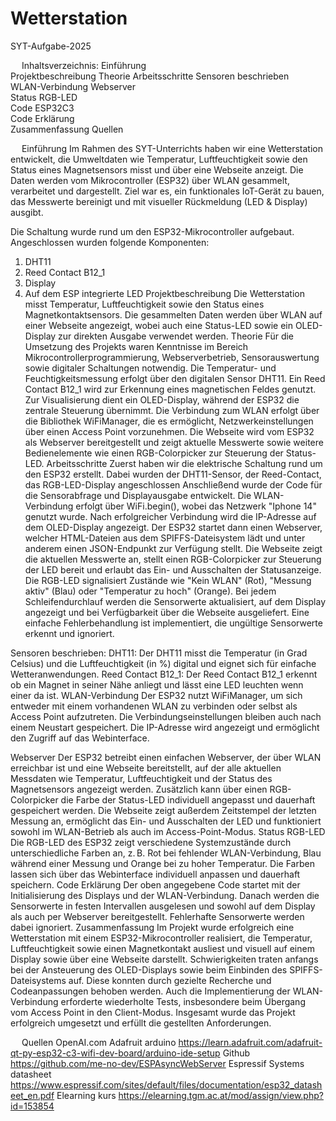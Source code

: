 # Wetterstation
SYT-Aufgabe-2025


 
Inhaltsverzeichnis:
Einführung	
Projektbeschreibung	
Theorie
Arbeitsschritte	
Sensoren beschrieben	
WLAN-Verbindung	
Webserver	
Status RGB-LED	
Code ESP32C3	
Code Erklärung	
Zusammenfassung	
Quellen	


 
Einführung
Im Rahmen des SYT-Unterrichts haben wir eine Wetterstation entwickelt, die Umweltdaten wie Temperatur, Luftfeuchtigkeit sowie den Status eines Magnetsensors misst und über eine Webseite anzeigt. Die Daten werden vom Mikrocontroller (ESP32) über WLAN gesammelt, verarbeitet und dargestellt. Ziel war es, ein funktionales IoT-Gerät zu bauen, das Messwerte bereinigt und mit visueller Rückmeldung (LED & Display) ausgibt.

Die Schaltung wurde rund um den ESP32-Mikrocontroller aufgebaut. Angeschlossen wurden folgende Komponenten:
1.	DHT11
2.	Reed Contact B12_1
3.	Display
4.	Auf dem ESP integrierte LED
Projektbeschreibung
Die Wetterstation misst Temperatur, Luftfeuchtigkeit sowie den Status eines Magnetkontaktsensors. Die gesammelten Daten werden über WLAN auf einer Webseite angezeigt, wobei auch eine Status-LED sowie ein OLED-Display zur direkten Ausgabe verwendet werden.
Theorie
Für die Umsetzung des Projekts waren Kenntnisse im Bereich Mikrocontrollerprogrammierung, Webserverbetrieb, Sensorauswertung sowie digitaler Schaltungen notwendig. Die Temperatur- und Feuchtigkeitsmessung erfolgt über den digitalen Sensor DHT11. Ein Reed Contact B12_1 wird zur Erkennung eines magnetischen Feldes genutzt. Zur Visualisierung dient ein OLED-Display, während der ESP32 die zentrale Steuerung übernimmt. Die Verbindung zum WLAN erfolgt über die Bibliothek WiFiManager, die es ermöglicht, Netzwerkeinstellungen über einen Access Point vorzunehmen. Die Webseite wird vom ESP32 als Webserver bereitgestellt und zeigt aktuelle Messwerte sowie weitere Bedienelemente wie einen RGB-Colorpicker zur Steuerung der Status-LED.
Arbeitsschritte
Zuerst haben wir die elektrische Schaltung rund um den ESP32 erstellt. Dabei wurden der DHT11-Sensor, der Reed-Contact, das RGB-LED-Display angeschlossen Anschließend wurde der Code für die Sensorabfrage und Displayausgabe entwickelt.
Die WLAN-Verbindung erfolgt über WiFi.begin(), wobei das Netzwerk "Iphone 14" genutzt wurde. Nach erfolgreicher Verbindung wird die IP-Adresse auf dem OLED-Display angezeigt. Der ESP32 startet dann einen Webserver, welcher HTML-Dateien aus dem SPIFFS-Dateisystem lädt und unter anderem einen JSON-Endpunkt zur Verfügung stellt.
Die Webseite zeigt die aktuellen Messwerte an, stellt einen RGB-Colorpicker zur Steuerung der LED bereit und erlaubt das Ein- und Ausschalten der Statusanzeige. Die RGB-LED signalisiert Zustände wie "Kein WLAN" (Rot), "Messung aktiv" (Blau) oder "Temperatur zu hoch" (Orange).
Bei jedem Schleifendurchlauf werden die Sensorwerte aktualisiert, auf dem Display angezeigt und bei Verfügbarkeit über die Webseite ausgeliefert. Eine einfache Fehlerbehandlung ist implementiert, die ungültige Sensorwerte erkennt und ignoriert.



Sensoren beschrieben:
DHT11: Der DHT11 misst die Temperatur (in Grad Celsius) und die Luftfeuchtigkeit (in %) digital und eignet sich für einfache Wetteranwendungen.
Reed Contact B12_1: Der Reed Contact B12_1 erkennt ob ein Magnet in seiner Nähe anliegt und lässt eine LED leuchten wenn einer da ist.
WLAN-Verbindung
Der ESP32 nutzt WiFiManager, um sich entweder mit einem vorhandenen WLAN zu verbinden oder selbst als Access Point aufzutreten. Die Verbindungseinstellungen bleiben auch nach einem Neustart gespeichert. Die IP-Adresse wird angezeigt und ermöglicht den Zugriff auf das Webinterface.


Webserver
Der ESP32 betreibt einen einfachen Webserver, der über WLAN erreichbar ist und eine Webseite bereitstellt, auf der alle aktuellen Messdaten wie Temperatur, Luftfeuchtigkeit und der Status des Magnetsensors angezeigt werden. Zusätzlich kann über einen RGB-Colorpicker die Farbe der Status-LED individuell angepasst und dauerhaft gespeichert werden. Die Webseite zeigt außerdem Zeitstempel der letzten Messung an, ermöglicht das Ein- und Ausschalten der LED und funktioniert sowohl im WLAN-Betrieb als auch im Access-Point-Modus.
Status RGB-LED
Die RGB-LED des ESP32 zeigt verschiedene Systemzustände durch unterschiedliche Farben an, z. B. Rot bei fehlender WLAN-Verbindung, Blau während einer Messung und Orange bei zu hoher Temperatur. Die Farben lassen sich über das Webinterface individuell anpassen und dauerhaft speichern.
Code Erklärung
Der oben angegebene Code startet mit der Initialisierung des Displays und der WLAN-Verbindung. Danach werden die Sensorwerte in festen Intervallen ausgelesen und sowohl auf dem Display als auch per Webserver bereitgestellt. Fehlerhafte Sensorwerte werden dabei ignoriert.
Zusammenfassung
Im Projekt wurde erfolgreich eine Wetterstation mit einem ESP32-Mikrocontroller realisiert, die Temperatur, Luftfeuchtigkeit sowie einen Magnetkontakt ausliest und visuell auf einem Display sowie über eine Webseite darstellt. Schwierigkeiten traten anfangs bei der Ansteuerung des OLED-Displays sowie beim Einbinden des SPIFFS-Dateisystems auf. Diese konnten durch gezielte Recherche und Codeanpassungen behoben werden.
Auch die Implementierung der WLAN-Verbindung erforderte wiederholte Tests, insbesondere beim Übergang vom Access Point in den Client-Modus. Insgesamt wurde das Projekt erfolgreich umgesetzt und erfüllt die gestellten Anforderungen.

 
Quellen
OpenAI.com
Adafruit arduino
https://learn.adafruit.com/adafruit-qt-py-esp32-c3-wifi-dev-board/arduino-ide-setup
Github	 
https://github.com/me-no-dev/ESPAsyncWebServer
Espressif Systems datasheet https://www.espressif.com/sites/default/files/documentation/esp32_datasheet_en.pdf
Elearning kurs
https://elearning.tgm.ac.at/mod/assign/view.php?id=153854

